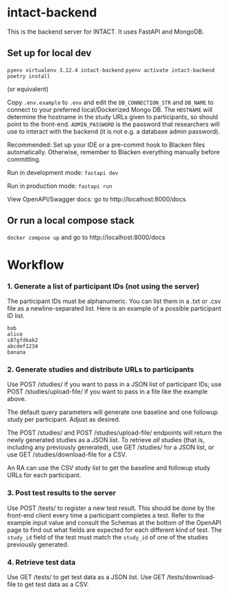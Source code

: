 # intact-backend

This is the backend server for INTACT. It uses FastAPI and MongoDB.

## Set up for local dev

`pyenv virtualenv 3.12.4 intact-backend`
`pyenv activate intact-backend`
`poetry install`

(or equivalent)

Copy `.env.example` to `.env` and edit the `DB_CONNECTION_STR` and `DB_NAME` to connect to your preferred local/Dockerized Mongo DB. The `HOSTNAME` will determine the hostname in the study URLs given to participants, so should point to the front-end. `ADMIN_PASSWORD` is the password that researchers will use to interact with the backend (it is not e.g. a database admin password).

Recommended: Set up your IDE or a pre-commit hook to Blacken files automatically.
Otherwise, remember to Blacken everything manually before committing.

Run in development mode:
`fastapi dev`

Run in production mode:
`fastapi run`

View OpenAPI/Swagger docs: go to http://localhost:8000/docs

## Or run a local compose stack

`docker compose up` and go to http://localhost:8000/docs


# Workflow

### 1. Generate a list of participant IDs (not using the server)

The participant IDs must be alphanumeric. You can list them in a .txt or .csv file as a newline-separated list.
Here is an example of a possible participant ID list.

```
bob
alice
s87gfdkak2
abcdef1234
banana
```

### 2. Generate studies and distribute URLs to participants

Use POST /studies/ if you want to pass in a JSON list of participant IDs; use POST /studies/upload-file/ if you want to pass in a file like the example above.

The default query parameters will generate one baseline and one followup study per participant. Adjust as desired.

The POST /studies/ and POST /studies/upload-file/ endpoints  will return the newly generated studies as a JSON list. To retrieve _all_ studies (that is, including any previously generated), use GET /studies/ for a JSON list, or use GET /studies/download-file for a CSV.

An RA can use the CSV study list to get the baseline and followup study URLs for each participant.

### 3. Post test results to the server

Use POST /tests/ to register a new test result. This should be done by the front-end client every time a participant completes a test. Refer to the example input value and consult the Schemas at the bottom of the OpenAPI page to find out what fields are expected for each different kind of test. The `study_id` field of the test must match the `study_id` of one of the studies previously generated.

### 4. Retrieve test data

Use GET /tests/ to get test data as a JSON list. Use GET /tests/download-file to get test data as a CSV.
